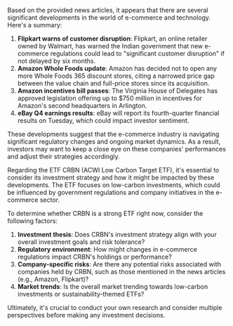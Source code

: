 Based on the provided news articles, it appears that there are several significant developments in the world of e-commerce and technology. Here's a summary:

1. **Flipkart warns of customer disruption**: Flipkart, an online retailer owned by Walmart, has warned the Indian government that new e-commerce regulations could lead to "significant customer disruption" if not delayed by six months.
2. **Amazon Whole Foods update**: Amazon has decided not to open any more Whole Foods 365 discount stores, citing a narrowed price gap between the value chain and full-price stores since its acquisition.
3. **Amazon incentives bill passes**: The Virginia House of Delegates has approved legislation offering up to $750 million in incentives for Amazon's second headquarters in Arlington.
4. **eBay Q4 earnings results**: eBay will report its fourth-quarter financial results on Tuesday, which could impact investor sentiment.

These developments suggest that the e-commerce industry is navigating significant regulatory changes and ongoing market dynamics. As a result, investors may want to keep a close eye on these companies' performances and adjust their strategies accordingly.

Regarding the ETF CRBN (ACWI Low Carbon Target ETF), it's essential to consider its investment strategy and how it might be impacted by these developments. The ETF focuses on low-carbon investments, which could be influenced by government regulations and company initiatives in the e-commerce sector.

To determine whether CRBN is a strong ETF right now, consider the following factors:

1. **Investment thesis**: Does CRBN's investment strategy align with your overall investment goals and risk tolerance?
2. **Regulatory environment**: How might changes in e-commerce regulations impact CRBN's holdings or performance?
3. **Company-specific risks**: Are there any potential risks associated with companies held by CRBN, such as those mentioned in the news articles (e.g., Amazon, Flipkart)?
4. **Market trends**: Is the overall market trending towards low-carbon investments or sustainability-themed ETFs?

Ultimately, it's crucial to conduct your own research and consider multiple perspectives before making any investment decisions.